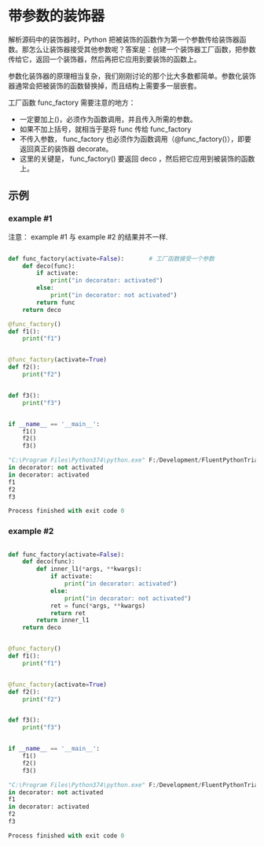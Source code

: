 
# 带参数的装饰器


解析源码中的装饰器时，Python 把被装饰的函数作为第一个参数传给装饰器函数。那怎么让装饰器接受其他参数呢？答案是：创建一个装饰器工厂函数，把参数传给它，返回一个装饰器，然后再把它应用到要装饰的函数上。

参数化装饰器的原理相当复杂，我们刚刚讨论的那个比大多数都简单。参数化装饰器通常会把被装饰的函数替换掉，而且结构上需要多一层嵌套。


工厂函数 func_factory 需要注意的地方：
* 一定要加上()，必须作为函数调用，并且传入所需的参数。
* 如果不加上括号，就相当于是将 func 传给 func_factory 
* 不传入参数， func_factory 也必须作为函数调用（@func_factory()），即要返回真正的装饰器 decorate。
* 这里的关键是， func_factory() 要返回 deco ，然后把它应用到被装饰的函数上。


## 示例

### example #1
注意： example #1 与 example #2 的结果并不一样.

```py

def func_factory(activate=False):       # 工厂函数接受一个参数
    def deco(func):
        if activate:
            print("in decorator: activated")
        else:
            print("in decorator: not activated")
        return func
    return deco

@func_factory()     
def f1():
    print("f1")


@func_factory(activate=True)
def f2():
    print("f2")


def f3():
    print("f3")


if __name__ == '__main__':
    f1()
    f2()
    f3()

```

```py
"C:\Program Files\Python374\python.exe" F:/Development/FluentPythonTrials/FuncAsObject/decorator_with_args.py
in decorator: not activated
in decorator: activated
f1
f2
f3

Process finished with exit code 0

```



### example #2
```py

def func_factory(activate=False):
    def deco(func):
        def inner_l1(*args, **kwargs):
            if activate:
                print("in decorator: activated")
            else:
                print("in decorator: not activated")
            ret = func(*args, **kwargs)
            return ret
        return inner_l1
    return deco


@func_factory()     
def f1():
    print("f1")


@func_factory(activate=True)
def f2():
    print("f2")


def f3():
    print("f3")


if __name__ == '__main__':
    f1()
    f2()
    f3()

```
```py
"C:\Program Files\Python374\python.exe" F:/Development/FluentPythonTrials/FuncAsObject/decorator_with_args2.py
in decorator: not activated
f1
in decorator: activated
f2
f3

Process finished with exit code 0

```

